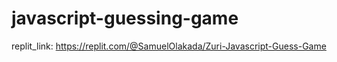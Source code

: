 # javascript-guessing-game

replit_link: https://replit.com/@SamuelOlakada/Zuri-Javascript-Guess-Game
